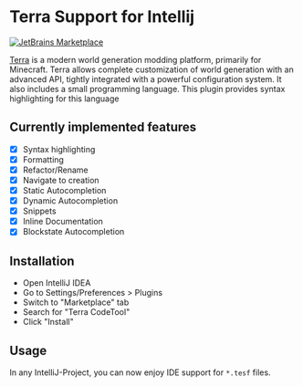 # Terra Support for Intellij

[![JetBrains Marketplace](https://img.shields.io/jetbrains/plugin/v/27620-terra-codetool.svg)](https://plugins.jetbrains.com/plugin/27620-terra-codetool)

[Terra](https://terra.polydev.org/) is a modern world generation modding platform, primarily for Minecraft. Terra allows complete
customization of world generation with an advanced API, tightly integrated with a powerful configuration system. It also includes
a small programming language. This plugin provides syntax highlighting for this language

## Currently implemented features

- [x] Syntax highlighting
- [x] Formatting
- [x] Refactor/Rename
- [x] Navigate to creation
- [x] Static Autocompletion
- [x] Dynamic Autocompletion
- [x] Snippets
- [x] Inline Documentation
- [x] Blockstate Autocompletion

## Installation
- Open IntelliJ IDEA
- Go to Settings/Preferences > Plugins
- Switch to "Marketplace" tab
- Search for "Terra CodeTool"
- Click "Install"

## Usage
In any IntelliJ-Project, you can now enjoy IDE support for `*.tesf` files.


